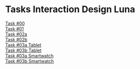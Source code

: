 # Tasks Interaction Design Luna
[Task #00](https://www.canva.com/design/DAEKNXZ5ikM/view)<br>
[Task #01](https://github.com/LunaNaima/Interaction-Design-WS-20-21/blob/main/The%20Wallet%20Project_Luna%20Mohr_IXD%2020%2021%204.pdf)<br>
[Task #02a](https://github.com/LunaNaima/Interaction-Design-WS-20-21/blob/main/Dashboard_Task%202a.pdf)<br>
[Task #02b](https://www.figma.com/proto/UU6AA8LWJlhMC9ncNX3FII/Wireframe-Task-02b?node-id=4%3A622&viewport=1101%2C123%2C0.030894489958882332&scaling=scale-down)<br>
[Task #03a Tablet](https://github.com/LunaNaima/Interaction-Design-WS-20-21/blob/main/Tablet_3a.pdf)<br>
[Task #03b Tablet](https://www.figma.com/proto/KEMKhmnq8sHNjo14glbX8D/Tablet?node-id=1%3A802&viewport=568%2C401%2C0.19727693498134613&scaling=scale-down)<br>
[Task #03a Smartwatch](https://github.com/LunaNaima/Interaction-Design-WS-20-21/blob/main/smartwatch_3a.pdf)<br>
[Task #03b Smartwatch](https://www.figma.com/proto/kce8VHTGEA8cwgFMOJAYDJ/Smartwatch?node-id=1%3A3&viewport=1549%2C865%2C1.864119291305542&scaling=min-zoom)<br>
